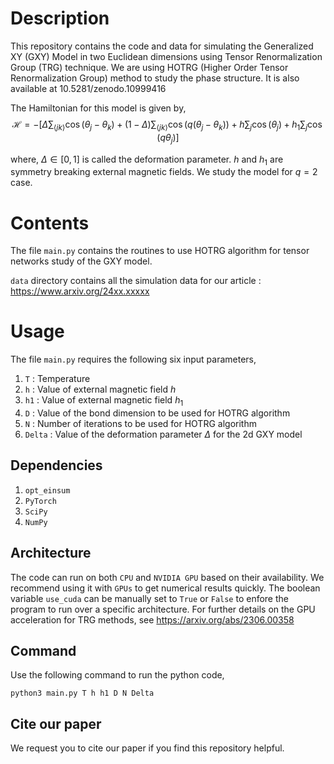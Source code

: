 # Description
This repository contains the code and data for simulating the Generalized XY (GXY) Model in two Euclidean dimensions using Tensor Renormalization Group (TRG) technique. We are using HOTRG (Higher Order Tensor Renormalization Group) method to study the phase structure. It is also available at 10.5281/zenodo.10999416

The Hamiltonian for this model is given by,
$$\mathcal{H} = -\left[\Delta \sum_{\langle j k \rangle} \cos{(\theta_j - \theta_k)} + (1-\Delta) \sum_{\langle j k \rangle} \cos{(q(\theta_j - \theta_k))} + h \sum_j \cos{(\theta_j)} + h_1\sum_j \cos{(q\theta_j)}\right]$$

where, $\Delta \in [0,1]$ is called the deformation parameter. $h$ and $h_1$ are symmetry breaking external magnetic fields. We study the model for $q = 2$ case.

# Contents
The file ```main.py``` contains the routines to use HOTRG algorithm for tensor networks study of the GXY model.

```data``` directory contains all the simulation data for our article : https://www.arxiv.org/24xx.xxxxx

# Usage
The file ```main.py``` requires the following six input parameters,
1. ```T```     : Temperature
2. ```h```     : Value of external magnetic field $h$
3. ```h1```    : Value of external magnetic field $h_1$
4. ```D```     : Value of the bond dimension to be used for HOTRG algorithm
5. ```N```     : Number of iterations to be used for HOTRG algorithm
6. ```Delta``` : Value of the deformation parameter $\Delta$ for the 2d GXY model

## Dependencies
1. ```opt_einsum```
2. ```PyTorch```
3. ```SciPy```
4. ```NumPy```

## Architecture
The code can run on both ```CPU``` and ```NVIDIA GPU``` based on their availability. We recommend using it with ```GPUs``` to get numerical results quickly. The boolean variable ```use_cuda``` can be manually set to ```True``` or ```False``` to enfore the program to run over a specific architecture. For further details on the GPU acceleration for TRG methods, see https://arxiv.org/abs/2306.00358

## Command
Use the following command to run the python code,

```python3 main.py T h h1 D N Delta```

## Cite our paper
We request you to cite our paper if you find this repository helpful.  
